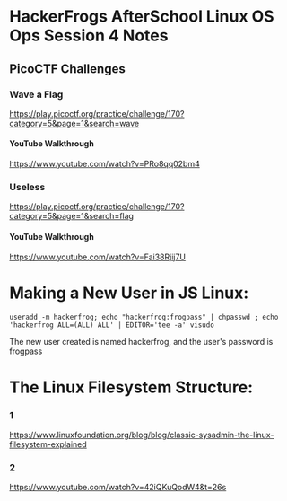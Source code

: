 # HackerFrogs AfterSchool Linux OS Ops Session 4 Notes
## PicoCTF Challenges
### Wave a Flag
https://play.picoctf.org/practice/challenge/170?category=5&page=1&search=wave
#### YouTube Walkthrough
https://www.youtube.com/watch?v=PRo8qq02bm4
### Useless
https://play.picoctf.org/practice/challenge/170?category=5&page=1&search=flag
#### YouTube Walkthrough
https://www.youtube.com/watch?v=Fai38Rjij7U
# Making a New User in JS Linux:
```
useradd -m hackerfrog; echo "hackerfrog:frogpass" | chpasswd ; echo 'hackerfrog ALL=(ALL) ALL' | EDITOR='tee -a' visudo
```
The new user created is named hackerfrog, and the user's password is frogpass
# The Linux Filesystem Structure:
### 1
https://www.linuxfoundation.org/blog/blog/classic-sysadmin-the-linux-filesystem-explained
### 2
https://www.youtube.com/watch?v=42iQKuQodW4&t=26s
